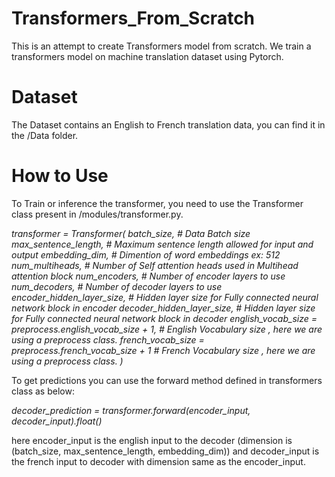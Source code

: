 # Transformers_From_Scratch
This is an attempt to create Transformers model from scratch.  We train a transformers model on machine translation dataset using Pytorch.

# Dataset
The Dataset contains an English to French translation data, you can find it in the /Data folder.

# How to Use
To Train or inference the transformer, you need to use the Transformer class present in /modules/transformer.py.

_transformer = Transformer(
    batch_size, # Data Batch size
    max_sentence_length, # Maximum sentence length allowed for input and output
    embedding_dim, # Dimention of word embeddings ex: 512
    num_multiheads, # Number of Self attention heads used in Multihead attention block
    num_encoders, # Number of encoder layers to use 
    num_decoders, # Number of decoder layers to use
    encoder_hidden_layer_size, # Hidden layer size for Fully connected neural network block in encoder
    decoder_hidden_layer_size, # Hidden layer size for Fully connected neural network block in decoder
    english_vocab_size = preprocess.english_vocab_size + 1, # English Vocabulary size , here we are using a preprocess class.
    french_vocab_size = preprocess.french_vocab_size + 1 # French Vocabulary size , here we are using a preprocess class.
)_

To get predictions you can use the forward method defined in transformers class as below:

_decoder_prediction = transformer.forward(encoder_input, decoder_input).float()_

here encoder_input is the english input to the decoder (dimension is (batch_size, max_sentence_length, embedding_dim))
and decoder_input is the french input to decoder with dimension same as the encoder_input.

